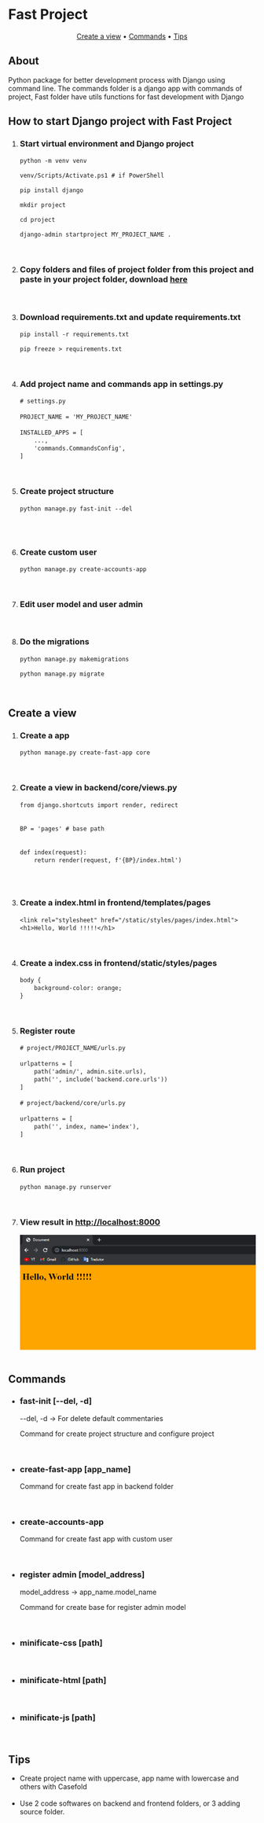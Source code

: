 <h1>Fast Project</h1>

<p align="center">
<a href="#view">Create a view</a> • 
<a href="#commands">Commands</a> • 
<a href="#tips">Tips</a>
</p>

<h2>About</h2>

<p>Python package for better development process with Django using command line. The commands folder is a django app with commands of project, Fast folder have utils functions for fast development with Django</p>

<h2>How to start Django project with Fast Project</h2>

<ol>

<li>
<h3>Start virtual environment and Django project</h3>

```
python -m venv venv
```

```
venv/Scripts/Activate.ps1 # if PowerShell
```

```
pip install django
```

```
mkdir project
```

```
cd project
```

```
django-admin startproject MY_PROJECT_NAME .
```

</li><br>

<li>
<h3>Copy folders and files of project folder from this project and paste in your project folder, download <a href="./project.rar" type="application/rar" download="project.rar">here</a></h3>
</li><br>

<li>
<h3>Download requirements.txt and update requirements.txt</h3>

```
pip install -r requirements.txt
```

```
pip freeze > requirements.txt
```

</li><br>

<li>
<h3>Add project name and commands app in settings.py</h3>

```
# settings.py

PROJECT_NAME = 'MY_PROJECT_NAME'

INSTALLED_APPS = [
    ...,
    'commands.CommandsConfig',
]
```

</li><br>

<li>
<h3>Create project structure</h3>

```
python manage.py fast-init --del
```

</li><br>

</li><br>

<li>
<h3>Create custom user</h3>

```
python manage.py create-accounts-app
```

</li><br>

<li>
<h3>Edit user model and user admin</h3>
</li><br>

<li>
<h3>Do the migrations</h3>

```
python manage.py makemigrations
```

```
python manage.py migrate
```

</li><br>


</ol>

<h2 id="view">Create a view</h2>

<ol>


<li>
<h3>Create a app</h3>

```
python manage.py create-fast-app core
```

</li><br>


<li>
<h3>Create a view in backend/core/views.py</h3>

```
from django.shortcuts import render, redirect


BP = 'pages' # base path


def index(request):
    return render(request, f'{BP}/index.html')
    
```

</li><br>

<li>
<h3>Create a index.html in frontend/templates/pages</h3>

```
<link rel="stylesheet" href="/static/styles/pages/index.html">
<h1>Hello, World !!!!!</h1>
```

</li><br>

<li>
<h3>Create a index.css in frontend/static/styles/pages</h3>

```
body {
    background-color: orange;
}
```

</li><br>

<li>
<h3>Register route</h3>

```
# project/PROJECT_NAME/urls.py

urlpatterns = [
    path('admin/', admin.site.urls),
    path('', include('backend.core.urls'))
]

# project/backend/core/urls.py

urlpatterns = [
    path('', index, name='index'),
]
```

</li><br>


<li>
<h3>Run project</h3>

```
python manage.py runserver
```

</li><br>

<li>
<h3>View result in <a href="http://localhost:8000">http://localhost:8000</a></h3>

<img src="./readme/result.PNG" alt="project-result" style="max-width: 100%; display: block; margin: 10px auto 0 0;">

</li><br>


</ol>



<h2  id="commands">Commands</h2>

<ul>

<li>
<h3>fast-init [--del, -d]</h3>
<p>--del, -d  -> For delete default commentaries</p>
<p>Command for create project structure and configure project</p>
</li><br>

<li>
<h3>create-fast-app [app_name]</h3>
<p>Command for create fast app in backend folder</p>
</li><br>

<li>
<h3>create-accounts-app</h3>
<p>Command for create fast app with custom user</p>
</li><br>


<li>
<h3>register admin [model_address]</h3>
<p>model_address -> app_name.model_name</p>
<p>Command for create base for register admin model</p>
</li><br>

<li>
<h3>minificate-css [path]</h3>
</li><br>

<li>
<h3>minificate-html [path]</h3>
</li><br>

<li>
<h3>minificate-js [path]</h3>
</li><br>


</ul>

<h2  id="tips">Tips</h2>

<ul>

<li>
Create project name with uppercase, app name with lowercase and others with Casefold
</li><br>

<li>
Use 2 code softwares on backend and frontend folders, or 3 adding source folder.
</li><br>

</ul>